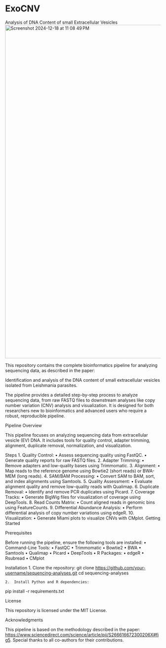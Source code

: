 # ExoCNV
Analysis of DNA Content of small Extracellular Vesicles
<img width="1080" alt="Screenshot 2024-12-18 at 11 08 49 PM" src="https://github.com/user-attachments/assets/b21e77a6-7fe4-47c7-9932-30b1b484d1c8" />


This repository contains the complete bioinformatics pipeline for analyzing sequencing data, as described in the paper:

Identification and analysis of the DNA content of small extracellular vesicles isolated from Leishmania parasites.

The pipeline provides a detailed step-by-step process to analyze sequencing data, from raw FASTQ files to downstream analyses like copy number variation (CNV) analysis and visualization. It is designed for both researchers new to bioinformatics and advanced users who require a robust, reproducible pipeline.

Pipeline Overview

This pipeline focuses on analyzing sequencing data from extracellular vesicle (EV) DNA. It includes tools for quality control, adapter trimming, alignment, duplicate removal, normalization, and visualization.

Steps
	1.	Quality Control:
	•	Assess sequencing quality using FastQC.
	•	Generate quality reports for raw FASTQ files.
	2.	Adapter Trimming:
	•	Remove adapters and low-quality bases using Trimmomatic.
	3.	Alignment:
	•	Map reads to the reference genome using Bowtie2 (short reads) or BWA-MEM (long reads).
	4.	SAM/BAM Processing:
	•	Convert SAM to BAM, sort, and index alignments using Samtools.
	5.	Quality Assessment:
	•	Evaluate alignment quality and remove low-quality reads with Qualimap.
	6.	Duplicate Removal:
	•	Identify and remove PCR duplicates using Picard.
	7.	Coverage Tracks:
	•	Generate BigWig files for visualization of coverage using DeepTools.
	8.	Read Counts Matrix:
	•	Count aligned reads in genomic bins using FeatureCounts.
	9.	Differential Abundance Analysis:
	•	Perform differential analysis of copy number variations using edgeR.
	10.	Visualization:
	•	Generate Miami plots to visualize CNVs with CMplot.
Getting Started

Prerequisites

Before running the pipeline, ensure the following tools are installed:
	•	Command-Line Tools:
	•	FastQC
	•	Trimmomatic
	•	Bowtie2
	•	BWA
	•	Samtools
	•	Qualimap
	•	Picard
	•	DeepTools
	•	R Packages:
	•	edgeR
	•	Rsubread
	•	CMplot

Installation
	1.	Clone the repository:
 git clone https://github.com/your-username/sequencing-analyses.git
cd sequencing-analyses

	2.	Install Python and R dependencies:
pip install -r requirements.txt


License

This repository is licensed under the MIT License.

Acknowledgments

This pipeline is based on the methodology described in the paper: https://www.sciencedirect.com/science/article/pii/S266616672300206X#fig5. Special thanks to all co-authors for their contributions. 
 
 
